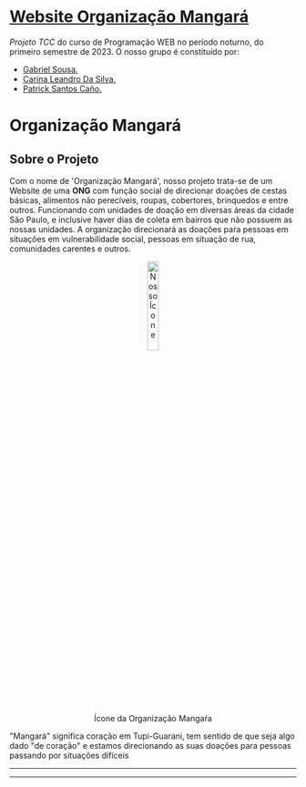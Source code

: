 <!-- Informações do nosso Projeto -->

# [Website Organização Mangará](https://gabriel-sousa-amorim.github.io/TCC/)
*Projeto TCC* do curso de Programação WEB no período noturno, do primeiro semestre de 2023. O nosso grupo é constituído por:  
* [Gabriel Sousa.](https://github.com/Gabriel-Sousa-Amorim)
* [Carina Leandro Da Silva.](https://github.com/caleandro)
* [Patrick Santos Caño.](https://github.com/patricks10)


<!-- Conteúdo do Projeto -->


# Organização Mangará
## Sobre o Projeto 

Com o nome de 'Organização Mangará', nosso projeto trata-se de um Website de uma <strong title="Organização não governamental">ONG</strong> com função social de direcionar doações de cestas básicas, alimentos não perecíveis, roupas, cobertores, brinquedos e entre outros. Funcionando com unidades de doação em diversas áreas da cidade São Paulo, e inclusive haver dias de coleta em bairros que não possuem as nossas unidades. A organização direcionará as doações para pessoas em situações em vulnerabilidade social, pessoas em situação de rua, comunidades carentes e outros.
<p align="center">
<img width="20%" align="center" src="Designs/Image/Icon_Mangará_color.png" alt="Nosso Ícone">

</p>
<p align="center">
 Ícone da Organização Mangaŕa
</p>

"Mangará" significa coração em Tupi-Guarani, tem sentido de que seja algo dado "de coração" e estamos direcionando as suas doações para pessoas passando por situações difíceis
<!--Sensibilidade a pessoas dislexicas-->


<!-- Ideias Ideias e Ideias -->

<!-- Imagens do projeto -->

---

<!-- QR CODE -->

---
